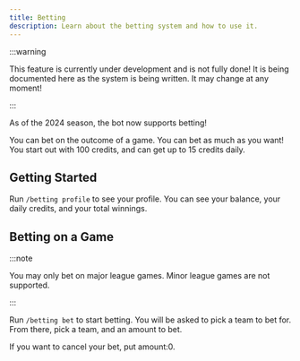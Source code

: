 ```yaml
---
title: Betting
description: Learn about the betting system and how to use it.
---
```


:::warning

This feature is currently under development and is not fully done!
It is being documented here as the system is being written.
It may change at any moment!

:::

As of the 2024 season, the bot now supports betting!

You can bet on the outcome of a game. You can bet as much as you want! You start out with 100 credits, and can get up to 15 credits daily.

## Getting Started

Run `/betting profile` to see your profile. You can see your balance, your daily credits, and your total winnings.

## Betting on a Game

:::note

You may only bet on major league games. Minor league games are not supported.

:::

Run `/betting bet` to start betting. You will be asked to pick a team to bet for. From there, pick a team, and an amount to bet.

If you want to cancel your bet, put amount:0.
